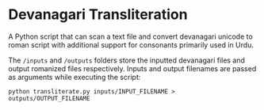 # Devanagari Transliteration
A Python script that can scan a text file and convert devanagari unicode to roman script with additional support for consonants primarily used in Urdu.

The `/inputs` and `/outputs` folders store the inputted devanagari files and output romanized files respectively. Inputs and output filenames are passed as arguments while executing the script:

    python transliterate.py inputs/INPUT_FILENAME > outputs/OUTPUT_FILENAME

